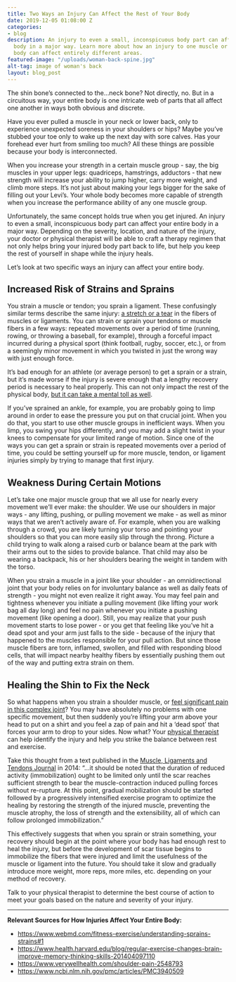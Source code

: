 ```yaml
---
title: Two Ways an Injury Can Affect the Rest of Your Body
date: 2019-12-05 01:08:00 Z
categories:
- blog
description: An injury to even a small, inconspicuous body part can affect your entire
  body in a major way. Learn more about how an injury to one muscle or area of your
  body can affect entirely different areas.
featured-image: "/uploads/woman-back-spine.jpg"
alt-tag: image of woman's back
layout: blog_post
---
```


The shin bone’s connected to the…neck bone? Not directly, no. But in a circuitous way, your entire body is one intricate web of parts that all affect one another in ways both obvious and discrete.

Have you ever pulled a muscle in your neck or lower back, only to experience unexpected soreness in your shoulders or hips? Maybe you’ve stubbed your toe only to wake up the next day with sore calves. Has your forehead ever hurt from smiling too much? All these things are possible because your body is interconnected.

When you increase your strength in a certain muscle group - say, the big muscles in your upper legs: quadriceps, hamstrings, adductors - that new strength will increase your ability to jump higher, carry more weight, and climb more steps. It’s not just about making your legs bigger for the sake of filling out your Levi’s. Your whole body becomes more capable of strength when you increase the performance ability of any one muscle group.

Unfortunately, the same concept holds true when you get injured. An injury to even a small, inconspicuous body part can affect your entire body in a major way. Depending on the severity, location, and nature of the injury, your doctor or physical therapist will be able to craft a therapy regimen that not only helps bring your injured body part back to life, but help you keep the rest of yourself in shape while the injury heals.

Let’s look at two specific ways an injury can affect your entire body.

## Increased Risk of Strains and Sprains

You strain a muscle or tendon; you sprain a ligament. These confusingly similar terms describe the same injury: [a stretch or a tear](https://www.webmd.com/fitness-exercise/understanding-sprains-strains#1) in the fibers of muscles or ligaments. You can strain or sprain your tendons or muscle fibers in a few ways: repeated movements over a period of time (running, rowing, or throwing a baseball, for example), through a forceful impact incurred during a physical sport (think football, rugby, soccer, etc.), or from a seemingly minor movement in which you twisted in just the wrong way with just enough force. 

It’s bad enough for an athlete (or average person) to get a sprain or a strain, but it’s made worse if the injury is severe enough that a lengthy recovery period is necessary to heal properly. This can not only impact the rest of the physical body, [but it can take a mental toll as well](https://www.health.harvard.edu/blog/regular-exercise-changes-brain-improve-memory-thinking-skills-201404097110). 

If you’ve sprained an ankle, for example, you are probably going to limp around in order to ease the pressure you put on that crucial joint. When you do that, you start to use other muscle groups in inefficient ways. When you limp, you swing your hips differently, and you may add a slight twist in your knees to compensate for your limited range of motion. Since one of the ways you can get a sprain or strain is repeated movements over a period of time, you could be setting yourself up for more muscle, tendon, or ligament injuries simply by trying to manage that first injury.

## Weakness During Certain Motions

Let’s take one major muscle group that we all use for nearly every movement we’ll ever make: the shoulder. We use our shoulders in major ways - any lifting, pushing, or pulling movement we make - as well as minor ways that we aren’t actively aware of. For example, when you are walking through a crowd, you are likely turning your torso and pointing your shoulders so that you can more easily slip through the throng. Picture a child trying to walk along a raised curb or balance beam at the park with their arms out to the sides to provide balance. That child may also be wearing a backpack, his or her shoulders bearing the weight in tandem with the torso.

When you strain a muscle in a joint like your shoulder - an omnidirectional joint that your body relies on for involuntary balance as well as daily feats of strength - you might not even realize it right away. You may feel pain and tightness whenever you initiate a pulling movement (like lifting your work bag all day long) and feel no pain whenever you initiate a pushing movement (like opening a door). Still, you may realize that your push movement starts to lose power - or you get that feeling like you’ve hit a dead spot and your arm just falls to the side - because of the injury that happened to the muscles responsible for your pull action. But since those muscle fibers are torn, inflamed, swollen, and filled with responding blood cells, that will impact nearby healthy fibers by essentially pushing them out of the way and putting extra strain on them.

## Healing the Shin to Fix the Neck

So what happens when you strain a shoulder muscle, or [feel significant pain in this complex joint](https://www.verywellhealth.com/shoulder-pain-2548793)? You may have absolutely no problems with one specific movement, but then suddenly you’re lifting your arm above your head to put on a shirt and you feel a zap of pain and hit a ‘dead spot’ that forces your arm to drop to your sides. Now what? Your [physical therapist](/) can help identify the injury and help you strike the balance between rest and exercise.

Take this thought from a text published in the [Muscle, Ligaments and Tendons Journal](https://www.ncbi.nlm.nih.gov/pmc/articles/PMC3940509/) in 2014: “...it should be noted that the duration of reduced activity (immobilization) ought to be limited only until the scar reaches sufficient strength to bear the muscle-contraction induced pulling forces without re-rupture. At this point, gradual mobilization should be started followed by a progressively intensified exercise program to optimize the healing by restoring the strength of the injured muscle, preventing the muscle atrophy, the loss of strength and the extensibility, all of which can follow prolonged immobilization.”

This effectively suggests that when you sprain or strain something, your recovery should begin at the point where your body has had enough rest to heal the injury, but before the development of scar tissue begins to immobilize the fibers that were injured and limit the usefulness of the muscle or ligament into the future. You should take it slow and gradually introduce more weight, more reps, more miles, etc. depending on your method of recovery.

Talk to your physical therapist to determine the best course of action to meet your goals based on the nature and severity of your injury.

---

**Relevant Sources for How Injuries Affect Your Entire Body:**

- https://www.webmd.com/fitness-exercise/understanding-sprains-strains#1
- https://www.health.harvard.edu/blog/regular-exercise-changes-brain-improve-memory-thinking-skills-201404097110
- https://www.verywellhealth.com/shoulder-pain-2548793
- https://www.ncbi.nlm.nih.gov/pmc/articles/PMC3940509